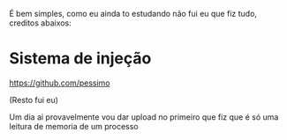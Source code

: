 É bem simples, como eu ainda to estudando não fui eu que fiz tudo, creditos abaixos:

# Sistema de injeção
https://github.com/pessimo

(Resto fui eu)








Um dia ai provavelmente vou dar upload no primeiro que fiz que é só uma leitura de memoria de um processo
